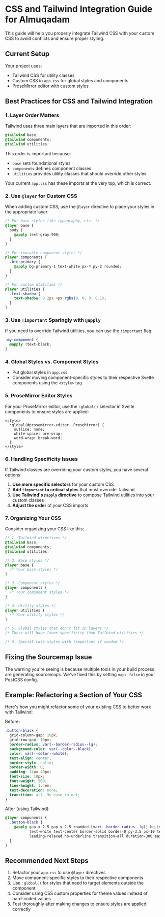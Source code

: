 # CSS and Tailwind Integration Guide for Almuqadam

This guide will help you properly integrate Tailwind CSS with your custom CSS to avoid conflicts and ensure proper styling.

## Current Setup

Your project uses:
- Tailwind CSS for utility classes
- Custom CSS in `app.css` for global styles and components
- ProseMirror editor with custom styles

## Best Practices for CSS and Tailwind Integration

### 1. Layer Order Matters

Tailwind uses three main layers that are imported in this order:
```css
@tailwind base;
@tailwind components;
@tailwind utilities;
```

This order is important because:
- `base` sets foundational styles
- `components` defines component classes
- `utilities` provides utility classes that should override other styles

Your current `app.css` has these imports at the very top, which is correct.

### 2. Use `@layer` for Custom CSS

When adding custom CSS, use the `@layer` directive to place your styles in the appropriate layer:

```css
/* For base styles like typography, etc. */
@layer base {
  body {
    @apply text-gray-900;
  }
}

/* For reusable component styles */
@layer components {
  .btn-primary {
    @apply bg-primary-1 text-white px-4 py-2 rounded;
  }
}

/* For custom utilities */
@layer utilities {
  .text-shadow {
    text-shadow: 0 2px 4px rgba(0, 0, 0, 0.1);
  }
}
```

### 3. Use `!important` Sparingly with `@apply`

If you need to override Tailwind utilities, you can use the `!important` flag:

```css
.my-component {
  @apply !text-black;
}
```

### 4. Global Styles vs. Component Styles

- Put global styles in `app.css`
- Consider moving component-specific styles to their respective Svelte components using the `<style>` tag

### 5. ProseMirror Editor Styles

For your ProseMirror editor, use the `:global()` selector in Svelte components to ensure styles are applied:

```svelte
<style>
  :global(#prosemirror-editor .ProseMirror) {
    outline: none;
    white-space: pre-wrap;
    word-wrap: break-word;
  }
</style>
```

### 6. Handling Specificity Issues

If Tailwind classes are overriding your custom styles, you have several options:

1. **Use more specific selectors** for your custom CSS
2. **Add `!important` to critical styles** that must override Tailwind
3. **Use Tailwind's `@apply` directive** to compose Tailwind utilities into your custom classes
4. **Adjust the order** of your CSS imports

### 7. Organizing Your CSS

Consider organizing your CSS like this:

```css
/* 1. Tailwind directives */
@tailwind base;
@tailwind components;
@tailwind utilities;

/* 2. Base styles */
@layer base {
  /* Your base styles */
}

/* 3. Component styles */
@layer components {
  /* Your component styles */
}

/* 4. Utility styles */
@layer utilities {
  /* Your utility styles */
}

/* 5. Global styles that don't fit in layers */
/* These will have lower specificity than Tailwind utilities */

/* 6. Special case styles with !important if needed */
```

## Fixing the Sourcemap Issue

The warning you're seeing is because multiple tools in your build process are generating sourcemaps. We've fixed this by setting `map: false` in your PostCSS config.

## Example: Refactoring a Section of Your CSS

Here's how you might refactor some of your existing CSS to better work with Tailwind:

Before:
```css
.button-black {
  grid-column-gap: 10px;
  grid-row-gap: 10px;
  border-radius: var(--border-radius--lg);
  background-color: var(--color--black);
  color: var(--color--white);
  text-align: center;
  border-style: solid;
  border-width: 0;
  padding: 14px 40px;
  font-size: 18px;
  font-weight: 500;
  line-height: 1.4em;
  text-decoration: none;
  transition: all .3s ease-in-out;
}
```

After (using Tailwind):
```css
@layer components {
  .button-black {
    @apply gap-x-2.5 gap-y-2.5 rounded-[var(--border-radius--lg)] bg-[var(--color--black)] 
           text-white text-center border-solid border-0 py-3.5 px-10 text-lg font-medium 
           leading-relaxed no-underline transition-all duration-300 ease-in-out;
  }
}
```

## Recommended Next Steps

1. Refactor your `app.css` to use `@layer` directives
2. Move component-specific styles to their respective components
3. Use `:global()` for styles that need to target elements outside the component
4. Consider using CSS custom properties for theme values instead of hard-coded values
5. Test thoroughly after making changes to ensure styles are applied correctly
